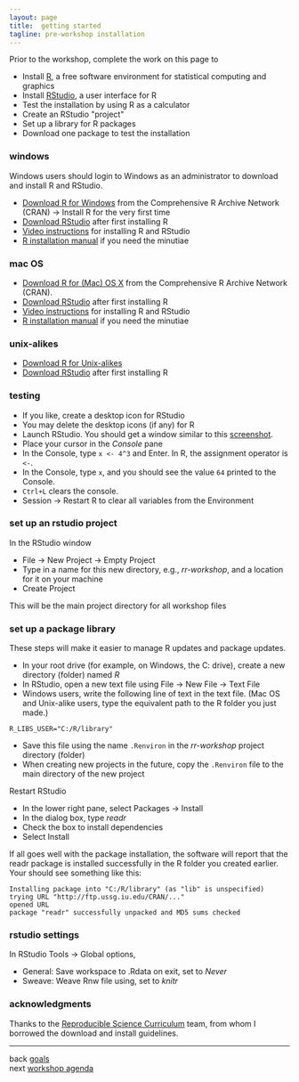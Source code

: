 ```yaml
---
layout: page
title:  getting started 
tagline: pre-workshop installation
---
```


Prior to the workshop, complete the work on this page to 

- Install [R](https://www.r-project.org/), a free software environment for statistical computing and graphics 
- Install [RStudio](https://www.rstudio.com/), a user interface for R 
- Test the installation by using R as a calculator 
- Create an RStudio "project" 
- Set up a library for R packages 
- Download one package to test the installation 

### windows

Windows users should login to Windows as an administrator to download and install R and RStudio.  

- [Download R for Windows](https://cran.r-project.org/) from the Comprehensive R Archive Network (CRAN) -> Install R for the very first time 
- [Download RStudio](http://www.rstudio.com/products/rstudio/download/) after first installing R 
- [Video instructions](https://www.youtube.com/watch?v=eD07NznguA4) for installing R and RStudio 
- [R installation manual](https://cran.r-project.org/doc/manuals/r-release/R-admin.html#Installing-R-under-Windows) if you need the minutiae 


### mac OS

- [Download R for (Mac) OS X](https://cran.r-project.org/) from the Comprehensive R Archive Network (CRAN). 
- [Download RStudio](http://www.rstudio.com/products/rstudio/download/) after first installing R 
- [Video instructions](https://www.youtube.com/watch?v=Ywj6yNfc5nM) for installing R and RStudio  
- [R installation manual](https://cran.r-project.org/doc/manuals/r-release/R-admin.html#Installing-R-under-OS-X) if you need the minutiae 


### unix-alikes

- [Download R for Unix-alikes](https://cran.r-project.org/doc/manuals/r-release/R-admin.html#Installing-R-under-Unix_002dalikes) 
- [Download RStudio](https://www.rstudio.com/products/rstudio/download/) after first installing R 

### testing

- If you like, create a desktop icon for RStudio 
- You may delete the desktop icons (if any) for R  
- Launch RStudio. You should get a window similar to this [screenshot](http://www.rstudio.com/products/rstudio/). 
- Place your cursor in the *Console* pane  
- In the Console, type `x <- 4^3` and Enter. In R, the assignment operator is `<-`.  
- In the Console, type `x`, and you should see the value  `64` printed to the Console. 
- `Ctrl+L` clears the console. 
- Session -> Restart R to clear all variables from the Environment

### set up an rstudio project 

In the RStudio window 

- File -> New Project -> Empty Project 
- Type in a name for this new directory, e.g., *rr-workshop*, and a location for it on your machine 
- Create Project 

This will be the main project directory for all workshop files 

### set up a package library 

These steps will make it easier to manage R updates and package updates.  

- In your root drive (for example, on Windows, the C: drive), create a new directory (folder) named *R* 
- In RStudio, open a new text file using File -> New File -> Text File 
- Windows users, write the following line of text in the text file. (Mac OS and Unix-alike users, type the equivalent path to the R folder you just made.)
```
R_LIBS_USER="C:/R/library" 
```

- Save this file using the name `.Renviron` in the *rr-workshop* project directory (folder) 
- When creating new projects in the future, copy the `.Renviron` file to the main directory of the new project 

Restart RStudio 

- In the lower right pane, select Packages -> Install 
- In the dialog box, type *readr* 
- Check the box to install dependencies
- Select Install 

If all goes well with the package installation, the software will report that the readr package is installed successfully in the R folder you created earlier. Your should see something like this:


    Installing package into "C:/R/library" (as "lib" is unspecified)
    trying URL "http://ftp.ussg.iu.edu/CRAN/..."
    opened URL
    package "readr" successfully unpacked and MD5 sums checked


### rstudio settings  

In RStudio Tools -> Global options, 

- General: Save workspace to .Rdata on exit, set to *Never* 
- Sweave: Weave Rnw file using, set to *knitr*


### acknowledgments

Thanks to the [Reproducible Science Curriculum](https://github.com/Reproducible-Science-Curriculum/rr-intro) team, from whom I borrowed the download and install guidelines. 

--- 
back [goals](001_goals.html)<br>
next [workshop agenda](003_agenda.html) 


